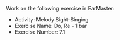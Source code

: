 Work on the following exercise in EarMaster:
- Activity: Melody Sight-Singing
- Exercise Name: Do, Re - 1 bar
- Exercise Number: 7.1
